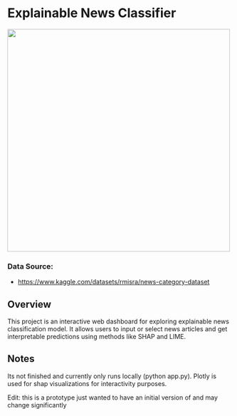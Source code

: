# Explainable News Classifier

<p>
  <img src="curr-ui.gif" width="500"/>
</p>

### Data Source: 
- https://www.kaggle.com/datasets/rmisra/news-category-dataset

## Overview

This project is an interactive web dashboard for exploring explainable news classification model. It allows users to input or select news articles and get interpretable predictions using methods like SHAP and LIME.

## Notes

Its not finished and currently only runs locally (python app.py). Plotly is used for shap visualizations for interactivity purposes.

Edit: this is a prototype just wanted to have an initial version of and may change significantly

